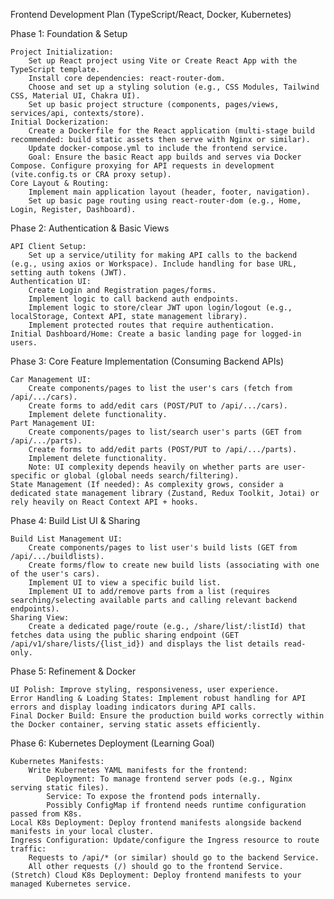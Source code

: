 Frontend Development Plan (TypeScript/React, Docker, Kubernetes)

Phase 1: Foundation & Setup

    Project Initialization:
        Set up React project using Vite or Create React App with the TypeScript template.
        Install core dependencies: react-router-dom.
        Choose and set up a styling solution (e.g., CSS Modules, Tailwind CSS, Material UI, Chakra UI).
        Set up basic project structure (components, pages/views, services/api, contexts/store).
    Initial Dockerization:
        Create a Dockerfile for the React application (multi-stage build recommended: build static assets then serve with Nginx or similar).
        Update docker-compose.yml to include the frontend service.
        Goal: Ensure the basic React app builds and serves via Docker Compose. Configure proxying for API requests in development (vite.config.ts or CRA proxy setup).
    Core Layout & Routing:
        Implement main application layout (header, footer, navigation).
        Set up basic page routing using react-router-dom (e.g., Home, Login, Register, Dashboard).

Phase 2: Authentication & Basic Views

    API Client Setup:
        Set up a service/utility for making API calls to the backend (e.g., using axios or Workspace). Include handling for base URL, setting auth tokens (JWT).
    Authentication UI:
        Create Login and Registration pages/forms.
        Implement logic to call backend auth endpoints.
        Implement logic to store/clear JWT upon login/logout (e.g., localStorage, Context API, state management library).
        Implement protected routes that require authentication.
    Initial Dashboard/Home: Create a basic landing page for logged-in users.

Phase 3: Core Feature Implementation (Consuming Backend APIs)

    Car Management UI:
        Create components/pages to list the user's cars (fetch from /api/.../cars).
        Create forms to add/edit cars (POST/PUT to /api/.../cars).
        Implement delete functionality.
    Part Management UI:
        Create components/pages to list/search user's parts (GET from /api/.../parts).
        Create forms to add/edit parts (POST/PUT to /api/.../parts).
        Implement delete functionality.
        Note: UI complexity depends heavily on whether parts are user-specific or global (global needs search/filtering).
    State Management (If needed): As complexity grows, consider a dedicated state management library (Zustand, Redux Toolkit, Jotai) or rely heavily on React Context API + hooks.

Phase 4: Build List UI & Sharing

    Build List Management UI:
        Create components/pages to list user's build lists (GET from /api/.../buildlists).
        Create forms/flow to create new build lists (associating with one of the user's cars).
        Implement UI to view a specific build list.
        Implement UI to add/remove parts from a list (requires searching/selecting available parts and calling relevant backend endpoints).
    Sharing View:
        Create a dedicated page/route (e.g., /share/list/:listId) that fetches data using the public sharing endpoint (GET /api/v1/share/lists/{list_id}) and displays the list details read-only.

Phase 5: Refinement & Docker

    UI Polish: Improve styling, responsiveness, user experience.
    Error Handling & Loading States: Implement robust handling for API errors and display loading indicators during API calls.
    Final Docker Build: Ensure the production build works correctly within the Docker container, serving static assets efficiently.

Phase 6: Kubernetes Deployment (Learning Goal)

    Kubernetes Manifests:
        Write Kubernetes YAML manifests for the frontend:
            Deployment: To manage frontend server pods (e.g., Nginx serving static files).
            Service: To expose the frontend pods internally.
            Possibly ConfigMap if frontend needs runtime configuration passed from K8s.
    Local K8s Deployment: Deploy frontend manifests alongside backend manifests in your local cluster.
    Ingress Configuration: Update/configure the Ingress resource to route traffic:
        Requests to /api/* (or similar) should go to the backend Service.
        All other requests (/) should go to the frontend Service.
    (Stretch) Cloud K8s Deployment: Deploy frontend manifests to your managed Kubernetes service.